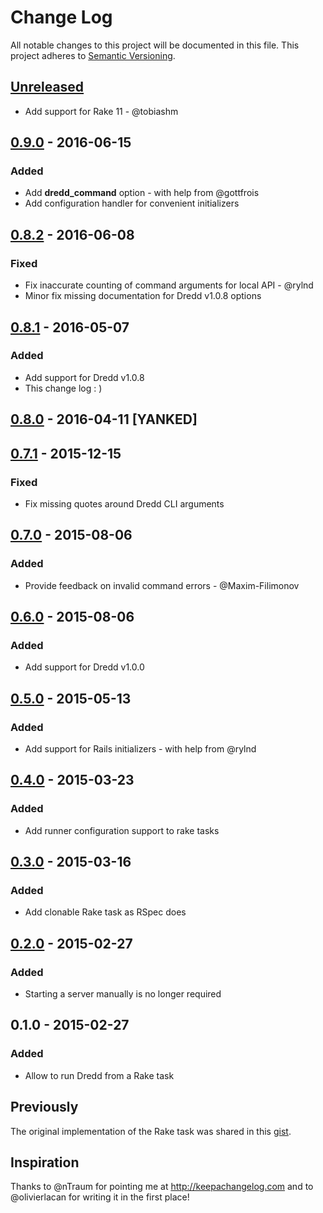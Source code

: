 # Change Log

All notable changes to this project will be documented in this file.
This project adheres to [Semantic Versioning](http://semver.org/).

## [Unreleased]

- Add support for Rake 11 - @tobiashm

## [0.9.0] - 2016-06-15

### Added

- Add **dredd_command** option - with help from @gottfrois
- Add configuration handler for convenient initializers

## [0.8.2] - 2016-06-08

### Fixed

- Fix inaccurate counting of command arguments for local API - @rylnd
- Minor fix missing documentation for Dredd v1.0.8 options

## [0.8.1] - 2016-05-07

### Added

- Add support for Dredd v1.0.8
- This change log : )

## [0.8.0] - 2016-04-11 [YANKED]

## [0.7.1] - 2015-12-15

### Fixed

- Fix missing quotes around Dredd CLI arguments

## [0.7.0] - 2015-08-06

### Added

- Provide feedback on invalid command errors - @Maxim-Filimonov

## [0.6.0] - 2015-08-06

### Added

- Add support for Dredd v1.0.0

## [0.5.0] - 2015-05-13

### Added

- Add support for Rails initializers - with help from @rylnd

## [0.4.0] - 2015-03-23

### Added

- Add runner configuration support to rake tasks

## [0.3.0] - 2015-03-16

### Added

- Add clonable Rake task as RSpec does

## [0.2.0] - 2015-02-27

### Added

- Starting a server manually is no longer required

## 0.1.0 - 2015-02-27

### Added

- Allow to run Dredd from a Rake task

## Previously

The original implementation of the Rake task was shared in this [gist][gist].

[Unreleased]: https://github.com/gonzalo-bulnes/dredd-rack/compare/v0.9.0...master
[0.9.0]: https://github.com/gonzalo-bulnes/dredd-rack/compare/v0.8.2...v0.9.0
[0.8.2]: https://github.com/gonzalo-bulnes/dredd-rack/compare/v0.8.1...v0.8.2
[0.8.1]: https://github.com/gonzalo-bulnes/dredd-rack/compare/v0.7.1...v0.8.1
[0.8.0]: https://github.com/gonzalo-bulnes/dredd-rack/compare/v0.7.1...v0.8.0
[0.7.1]: https://github.com/gonzalo-bulnes/dredd-rack/compare/v0.7.0...v0.7.1
[0.7.0]: https://github.com/gonzalo-bulnes/dredd-rack/compare/v0.6.0...v0.7.0
[0.6.0]: https://github.com/gonzalo-bulnes/dredd-rack/compare/v0.5.0...v0.6.0
[0.5.0]: https://github.com/gonzalo-bulnes/dredd-rack/compare/v0.4.0...v0.5.0
[0.4.0]: https://github.com/gonzalo-bulnes/dredd-rack/compare/v0.3.0...v0.4.0
[0.3.0]: https://github.com/gonzalo-bulnes/dredd-rack/compare/v0.2.0...v0.3.0
[0.2.0]: https://github.com/gonzalo-bulnes/dredd-rack/compare/v0.1.0...v0.2.0
[gist]: https://gist.github.com/gonzalo-bulnes/eec3f73cc7d6605add21

## Inspiration

Thanks to @nTraum for pointing me at http://keepachangelog.com and to @olivierlacan for writing it in the first place!

